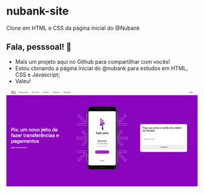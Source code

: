 # nubank-site

Clone em HTML e CSS da página inicial do @Nubank

## Fala, pesssoal! :punch:

- Mais um projeto aqui no Github para compartilhar com vocês!
- Estou clonando a página inicial do @nubank para estudos em HTML, CSS e Javascript;
- Valeu!

<img src=".github/print.png" alt="Clone Nubank" title="Clone Nubank" />
